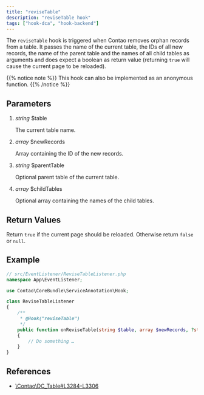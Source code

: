 ```yaml
---
title: "reviseTable"
description: "reviseTable hook"
tags: ["hook-dca", "hook-backend"]
---
```



The `reviseTable` hook is triggered when Contao removes orphan records from a
table. It passes the name of the current table, the IDs of all new records, the
name of the parent table and the names of all child tables as arguments and
does expect a boolean as return value (returning `true` will cause the current
page to be reloaded).


{{% notice note %}}
This hook can also be implemented as an anonymous function.
{{% /notice %}}


## Parameters

1. *string* $table

    The current table name.

2. *array* $newRecords

    Array containing the ID of the new records.

3. *string* $parentTable

    Optional parent table of the current table.

4. *array* $childTables

    Optional array containing the names of the child tables.


## Return Values

Return `true` if the current page should be reloaded. Otherwise return `false` or `null`.


## Example

```php
// src/EventListener/ReviseTableListener.php
namespace App\EventListener;

use Contao\CoreBundle\ServiceAnnotation\Hook;

class ReviseTableListener
{
    /**
     * @Hook("reviseTable")
     */
    public function onReviseTable(string $table, array $newRecords, ?string $parentTable, ?array $childTables): ?bool
    {
        // Do something …
    }
}
```


## References

* [\Contao\DC_Table#L3284-L3306](https://github.com/contao/contao/blob/4.7.6/core-bundle/src/Resources/contao/drivers/DC_Table.php#L3284-L3306)
